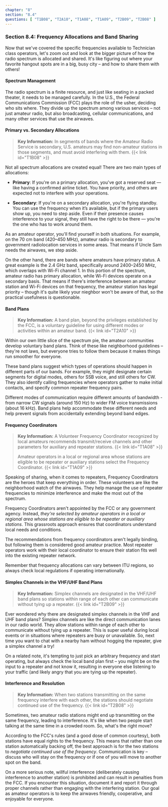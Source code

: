 ```yaml
---
chapter: "8"
section: "8.4"
questions: [ "T1B08", "T2A10", "T1A08", "T1A09", "T2B09", "T2B08" ]
---
```


### Section 8.4: Frequency Allocations and Band Sharing

Now that we've covered the specific frequencies available to Technician class operators, let's zoom out and look at the bigger picture of how the radio spectrum is allocated and shared. It's like figuring out where your favorite hangout spots are in a big, busy city – and how to share them with others!

#### Spectrum Management

The radio spectrum is a finite resource, and just like seating in a packed theater, it needs to be managed carefully. In the U.S., the Federal Communications Commission (FCC) plays the role of the usher, deciding who sits where. They divide up the spectrum among various services – not just amateur radio, but also broadcasting, cellular communications, and many other services that use the airwaves.

#### Primary vs. Secondary Allocations

> **Key Information:** In segments of bands where the Amateur Radio Service is secondary, U.S. amateurs may find non-amateur stations in those segments, and must avoid interfering with them. {{< link id="T1B08" >}}

Not all spectrum allocations are created equal! There are two main types of allocations:
 
- **Primary**: If you're on a primary allocation, you've got a reserved seat — like having a confirmed airline ticket. You have priority, and others are expected not to interfere with your operations.

- **Secondary**: If you're on a secondary allocation, you're flying standby. You can use the frequency when it’s available, but if the primary users show up, you need to step aside. Even if their presence causes interference to your signal, they still have the right to be there — you're the one who has to work around them.

As an amateur operator, you'll find yourself in both situations. For example, on the 70 cm band (420–450 MHz), amateur radio is secondary to government radiolocation services in some areas. That means if Uncle Sam needs the airwaves, we step aside.

On the other hand, there are bands where amateurs have primary status. A great example is the 2.4 GHz band, specifically around 2400–2450 MHz, which overlaps with Wi-Fi channel 1. In this portion of the spectrum, amateur radio has primary allocation, while Wi-Fi devices operate on a secondary basis. That means if there's interference between an amateur station and Wi-Fi devices on that frequency, the amateur station has legal priority – though it's quite likely your nieghbor won't be aware of that, so the practical usefulness is questionable.

#### Band Plans

> **Key Information:** A band plan, beyond the privileges established by the FCC, is a voluntary guideline for using different modes or activities within an amateur band. {{< link id="T2A10" >}}

Within our own little slice of the spectrum pie, the amateur communities develop voluntary band plans. Think of these like neighborhood guidelines – they're not laws, but everyone tries to follow them because it makes things run smoother for everyone. 

These band plans suggest which types of operations should happen in different parts of our bands. For example, they might designate certain segments for digital modes, others for SSB voice, and still others for CW. They also identify calling frequencies where operators gather to make initial contacts, and specify common repeater frequency pairs.

Different modes of communication require different amounts of bandwidth - from narrow CW signals (around 150 Hz) to wider FM voice transmissions (about 16 kHz). Band plans help accommodate these different needs and help prevent signals from accidentally extending beyond band edges.

#### Frequency Coordinators

> **Key Information:** A Volunteer Frequency Coordinator recognized by local amateurs recommends transmit/receive channels and other parameters for auxiliary and repeater stations. {{< link id="T1A08" >}}
> 
> Amateur operators in a local or regional area whose stations are eligible to be repeater or auxiliary stations select the Frequency Coordinator. {{< link id="T1A09" >}}

Speaking of sharing, when it comes to repeaters, Frequency Coordinators are the heroes that keep everything in order. These volunteers are like the neighborhood watch of the airwaves. They help manage the use of repeater frequencies to minimize interference and make the most out of the spectrum.

Frequency Coordinators aren't appointed by the FCC or any government agency. Instead, *they're selected by amateur operators in a local or regional area whose stations are eligible to be repeater or auxiliary stations*. This grassroots approach ensures that coordinators understand local needs and conditions.

The recommendations from frequency coordinators aren't legally binding, but following them is considered good amateur practice. Most repeater operators work with their local coordinator to ensure their station fits well into the existing repeater network.

Remember that frequency allocations can vary between ITU regions, so always check local regulations if operating internationally.

#### Simplex Channels in the VHF/UHF Band Plans

> **Key Information:** Simplex channels are designated in the VHF/UHF band plans so stations within range of each other can communicate without tying up a repeater. {{< link id="T2B09" >}}

Ever wondered why there are designated simplex channels in the VHF and UHF band plans? Simplex channels are like the direct communication lanes in our radio world. They allow stations within range of each other to communicate without tying up a repeater. This is super useful during local events or in situations where repeaters are busy or unavailable. So, next time you want to chat with a nearby ham without hogging the repeater, give a simplex channel a try!

On a related note, it's tempting to just pick an arbitrary frequency and start operating, but always check the local band plan first – you might be on the input to a repeater and not know it, resulting in everyone else listening to your traffic (and likely angry that you are tying up the repeater).

#### Interference and Resolution

> **Key Information:** When two stations transmitting on the same frequency interfere with each other, the stations should negotiate continued use of the frequency. {{< link id="T2B08" >}}

Sometimes, two amateur radio stations might end up transmitting on the same frequency, leading to interference. It's like when two people start talking at the same time in a crowded room. So, what's the right move?

According to the FCC's rules (and a good dose of common courtesy), both stations have equal rights to the frequency. This means that rather than one station automatically backing off, the best approach is for the two stations to *negotiate continued use of the frequency*. Communication is key – discuss who will stay on the frequency or if one of you will move to another spot on the band.

On a more serious note, willful interference (deliberately causing interference to another station) is prohibited and can result in penalties from the FCC. If you encounter this situation, document it and report it through proper channels rather than engaging with the interfering station. Our goal as amateur operators is to keep the airwaves friendly, cooperative, and enjoyable for everyone.
